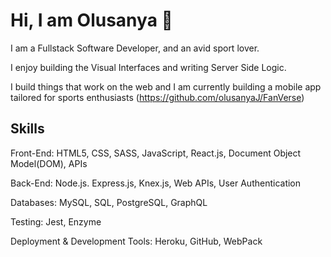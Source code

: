 # Hi, I am Olusanya 👋

I am a Fullstack Software Developer, and an avid sport lover. 

I enjoy building the Visual Interfaces and writing Server Side Logic. 

I build things that work on the web and I am currently building a mobile app tailored for sports enthusiasts (https://github.com/olusanyaJ/FanVerse)

## Skills

Front-End: HTML5, CSS, SASS, JavaScript, React.js, Document Object Model(DOM), APIs

Back-End: Node.js. Express.js, Knex.js, Web APIs, User Authentication

Databases: MySQL, SQL, PostgreSQL, GraphQL

Testing: Jest, Enzyme

Deployment & Development Tools:
Heroku, GitHub, WebPack

